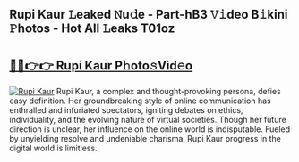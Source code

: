 ## Rupi Kaur 𝙻eaked 𝙽u𝚍e - Part-hB3 𝚅𝚒deo B𝚒kini 𝙿hotos - Hot All 𝙻eaks T01oz

# <h2><a href="http://ld64t1u.urlbe.top/?page=Rupi+Kaur">🔗🔗👉👉 Rupi Kaur P𝚑oto𝚜Vid𝚎o</a></h2>

[![Rupi Kaur](https://i.imgur.com/eBuTRDB.gif)](http://ld64t1u.urlbe.top/?page=Rupi+Kaur)
Rupi Kaur, a complex and thought-provoking persona, defies easy definition. Her groundbreaking style of online communication has enthralled and infuriated spectators, igniting debates on ethics, individuality, and the evolving nature of virtual societies. Though her future direction is unclear, her influence on the online world is indisputable. Fueled by unyielding resolve and undeniable charisma, Rupi Kaur progress in the digital world is limitless.
